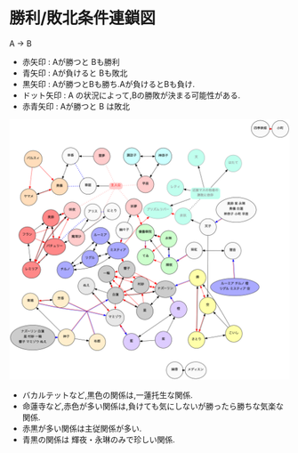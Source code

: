 # 勝利/敗北条件連鎖図

A -> B
- 赤矢印 : Aが勝つと Bも勝利
- 青矢印 : Aが負けると Bも敗北
- 黒矢印 : Aが勝つとBも勝ち.Aが負けるとBも負け.
- ドット矢印 : A の状況によって,Bの勝敗が決まる可能性がある.
- 赤青矢印 : Aが勝つと B は敗北

![](./rensa.png)

- バカルテットなど,黒色の関係は,一蓮托生な関係.
- 命蓮寺など,赤色が多い関係は,負けても気にしないが勝ったら勝ちな気楽な関係.
- 赤黒が多い関係は主従関係が多い.
- 青黒の関係は 輝夜・永琳のみで珍しい関係.